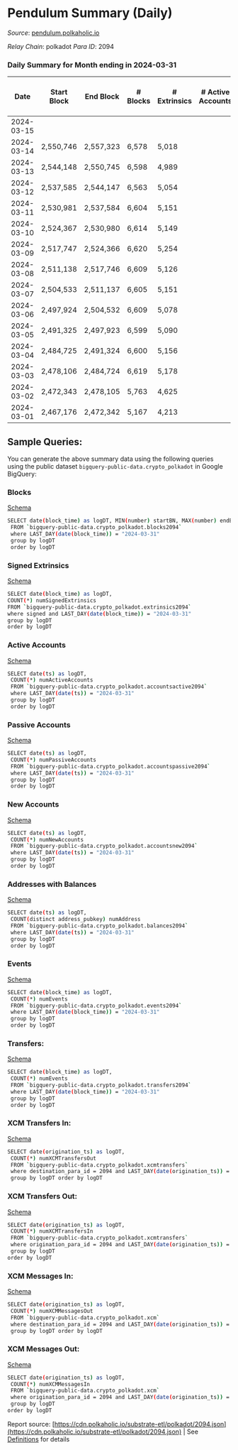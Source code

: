 # Pendulum Summary (Daily)

_Source_: [pendulum.polkaholic.io](https://pendulum.polkaholic.io)

*Relay Chain*: polkadot
*Para ID*: 2094



### Daily Summary for Month ending in 2024-03-31


| Date    | Start Block | End Block | # Blocks | # Extrinsics | # Active Accounts | # Passive Accounts | # New Accounts | # Addresses | # Events  | # Transfers ($USD) | # XCM Transfers In ($USD) | # XCM Transfers Out ($USD) | # XCM In | # XCM Out | Issues |
|---------|-------------|-----------|----------|--------------|-------------------|--------------------|----------------|-------------|-----------|--------------------|---------------------------|----------------------------|----------|-----------|--------|
| 2024-03-15 |  |  |  |  |  |  |  |  |  |   |   |   |  |  |  |
| 2024-03-14 | 2,550,746 | 2,557,323 | 6,578 | 5,018 |  |  |  | 1,875 | 51,880 | 61  |   |   |  |  |  |
| 2024-03-13 | 2,544,148 | 2,550,745 | 6,598 | 4,989 |  |  |  | 1,873 | 51,715 | 40  |   |   |  |  |  |
| 2024-03-12 | 2,537,585 | 2,544,147 | 6,563 | 5,054 |  |  |  | 1,866 | 51,861 | 35  |   |   |  |  |  |
| 2024-03-11 | 2,530,981 | 2,537,584 | 6,604 | 5,151 |  |  |  | 1,864 | 52,668 | 62  |   |   |  |  |  |
| 2024-03-10 | 2,524,367 | 2,530,980 | 6,614 | 5,149 |  |  |  | 1,861 | 52,544 | 20  |   |   |  |  |  |
| 2024-03-09 | 2,517,747 | 2,524,366 | 6,620 | 5,254 |  |  |  | 1,859 | 53,302 | 97  |   |   |  |  |  |
| 2024-03-08 | 2,511,138 | 2,517,746 | 6,609 | 5,126 |  |  |  | 1,853 | 52,410 | 39  |   |   |  |  |  |
| 2024-03-07 | 2,504,533 | 2,511,137 | 6,605 | 5,151 |  |  |  | 1,850 | 52,857 | 33  |   |   |  |  |  |
| 2024-03-06 | 2,497,924 | 2,504,532 | 6,609 | 5,078 |  |  |  | 1,847 | 52,262 | 35  |   |   |  |  |  |
| 2024-03-05 | 2,491,325 | 2,497,923 | 6,599 | 5,090 |  |  |  | 1,844 | 52,351 | 41  |   |   |  |  |  |
| 2024-03-04 | 2,484,725 | 2,491,324 | 6,600 | 5,156 |  |  |  | 1,838 | 52,596 | 40  |   |   |  |  |  |
| 2024-03-03 | 2,478,106 | 2,484,724 | 6,619 | 5,178 |  |  |  | 1,836 | 52,781 | 32  |   |   |  |  |  |
| 2024-03-02 | 2,472,343 | 2,478,105 | 5,763 | 4,625 |  |  |  | 1,834 | 46,835 | 74  |   |   |  |  |  |
| 2024-03-01 | 2,467,176 | 2,472,342 | 5,167 | 4,213 |  |  |  | 1,829 | 42,216 | 58  |   |   |  |  |  |

## Sample Queries:
You can generate the above summary data using the following queries using the public dataset `bigquery-public-data.crypto_polkadot` in Google BigQuery:


### Blocks 

[Schema](https://github.com/colorfulnotion/substrate-etl/blob/main/schema/blocks.json)

```bash
SELECT date(block_time) as logDT, MIN(number) startBN, MAX(number) endBN, COUNT(*) numBlocks 
 FROM `bigquery-public-data.crypto_polkadot.blocks2094`  
 where LAST_DAY(date(block_time)) = "2024-03-31" 
 group by logDT 
 order by logDT
```

### Signed Extrinsics 

[Schema](https://github.com/colorfulnotion/substrate-etl/blob/main/schema/extrinsics.json)

```bash
SELECT date(block_time) as logDT, 
COUNT(*) numSignedExtrinsics 
FROM `bigquery-public-data.crypto_polkadot.extrinsics2094`  
where signed and LAST_DAY(date(block_time)) = "2024-03-31" 
group by logDT 
order by logDT
```

### Active Accounts 

[Schema](https://github.com/colorfulnotion/substrate-etl/blob/main/schema/accountsactive.json)

```bash
SELECT date(ts) as logDT, 
 COUNT(*) numActiveAccounts 
 FROM `bigquery-public-data.crypto_polkadot.accountsactive2094` 
 where LAST_DAY(date(ts)) = "2024-03-31" 
 group by logDT 
 order by logDT
```

### Passive Accounts 

[Schema](https://github.com/colorfulnotion/substrate-etl/blob/main/schema/accountspassive.json)

```bash
SELECT date(ts) as logDT, 
 COUNT(*) numPassiveAccounts 
 FROM `bigquery-public-data.crypto_polkadot.accountspassive2094` 
 where LAST_DAY(date(ts)) = "2024-03-31" 
 group by logDT 
 order by logDT
```

### New Accounts 

[Schema](https://github.com/colorfulnotion/substrate-etl/blob/main/schema/accountsnew.json)

```bash
SELECT date(ts) as logDT, 
 COUNT(*) numNewAccounts 
 FROM `bigquery-public-data.crypto_polkadot.accountsnew2094` 
 where LAST_DAY(date(ts)) = "2024-03-31" 
 group by logDT
 order by logDT
```

### Addresses with Balances 

[Schema](https://github.com/colorfulnotion/substrate-etl/blob/main/schema/balances.json)

```bash
SELECT date(ts) as logDT,
 COUNT(distinct address_pubkey) numAddress 
 FROM `bigquery-public-data.crypto_polkadot.balances2094` 
 where LAST_DAY(date(ts)) = "2024-03-31" 
 group by logDT 
 order by logDT
```

### Events 

[Schema](https://github.com/colorfulnotion/substrate-etl/blob/main/schema/events.json)

```bash
SELECT date(block_time) as logDT, 
 COUNT(*) numEvents 
 FROM `bigquery-public-data.crypto_polkadot.events2094` 
 where LAST_DAY(date(block_time)) = "2024-03-31" 
 group by logDT 
 order by logDT
```

### Transfers:

[Schema](https://github.com/colorfulnotion/substrate-etl/blob/main/schema/transfers.json)

```bash
SELECT date(block_time) as logDT, 
 COUNT(*) numEvents 
 FROM `bigquery-public-data.crypto_polkadot.transfers2094` 
 where LAST_DAY(date(block_time)) = "2024-03-31" 
 group by logDT 
 order by logDT
```

### XCM Transfers In: 

[Schema](https://github.com/colorfulnotion/substrate-etl/blob/main/schema/xcmtransfers.json)

```bash
SELECT date(origination_ts) as logDT, 
 COUNT(*) numXCMTransfersOut 
 FROM `bigquery-public-data.crypto_polkadot.xcmtransfers` 
 where destination_para_id = 2094 and LAST_DAY(date(origination_ts)) = "2024-03-31" 
 group by logDT order by logDT
```

### XCM Transfers Out: 

[Schema](https://github.com/colorfulnotion/substrate-etl/blob/main/schema/xcmtransfers.json)

```bash
SELECT date(origination_ts) as logDT, 
 COUNT(*) numXCMTransfersIn 
 FROM `bigquery-public-data.crypto_polkadot.xcmtransfers` 
 where origination_para_id = 2094 and LAST_DAY(date(origination_ts)) = "2024-03-31" 
 group by logDT 
order by logDT
```

### XCM Messages In: 

[Schema](https://github.com/colorfulnotion/substrate-etl/blob/main/schema/xcm.json)

```bash
SELECT date(origination_ts) as logDT, 
 COUNT(*) numXCMMessagesOut 
 FROM `bigquery-public-data.crypto_polkadot.xcm` 
 where destination_para_id = 2094 and LAST_DAY(date(origination_ts)) = "2024-03-31" 
 group by logDT order by logDT
```

### XCM Messages Out: 

[Schema](https://github.com/colorfulnotion/substrate-etl/blob/main/schema/xcm.json)

```bash
SELECT date(origination_ts) as logDT, 
 COUNT(*) numXCMMessagesIn 
 FROM `bigquery-public-data.crypto_polkadot.xcm` 
 where origination_para_id = 2094 and LAST_DAY(date(origination_ts)) = "2024-03-31" 
 group by logDT 
order by logDT
```


Report source: [https://cdn.polkaholic.io/substrate-etl/polkadot/2094.json](https://cdn.polkaholic.io/substrate-etl/polkadot/2094.json) | See [Definitions](/DEFINITIONS.md) for details
